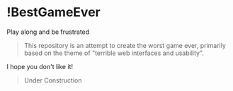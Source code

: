 # !BestGameEver
Play along and be frustrated

>This repository is an attempt to create the worst game ever, primarily based on the theme of "terrible web interfaces and usability".

I hope you don't like it!

>Under Construction
